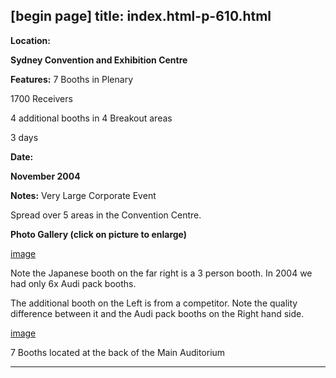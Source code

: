 [begin page]
 title: index.html-p-610.html
----------------------------------------------------------

**Location:**

**Sydney Convention and Exhibition Centre**

**Features:**    7 Booths in Plenary

1700 Receivers

4 additional booths in 4 Breakout areas

3 days

**Date:**

**November 2004**

**Notes:**    Very Large Corporate Event

Spread over 5 areas in the Convention Centre.

**Photo Gallery (click on picture to enlarge)**

[image](wp-content/uploads/2011/09/3_person_booth.jpg)

Note the Japanese booth on the far right is a 3 person booth. In 2004 we had only 6x Audi pack booths.

The additional booth on the Left is from a competitor. Note the quality difference between it and the Audi pack booths on the Right hand side.

[image](wp-content/uploads/2011/09/auditorium.jpg)

7 Booths located at the back of the Main Auditorium




----------------------------------------------------------
